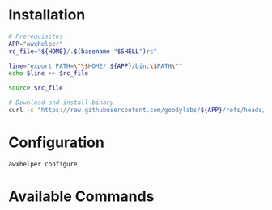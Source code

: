 # Installation

```bash
# Prerequisites
APP="awxhelper"
rc_file="${HOME}/.$(basename "$SHELL")rc"

line="export PATH=\"\$HOME/.${APP}/bin:\$PATH\""
echo $line >> $rc_file

source $rc_file

# Download and install binary
curl -s "https://raw.githubusercontent.com/goodylabs/${APP}/refs/heads/main/scripts/download_scripts.sh" | bash -s
```

# Configuration

```bash
awxhelper configure
```

# Available Commands

```bash

```
